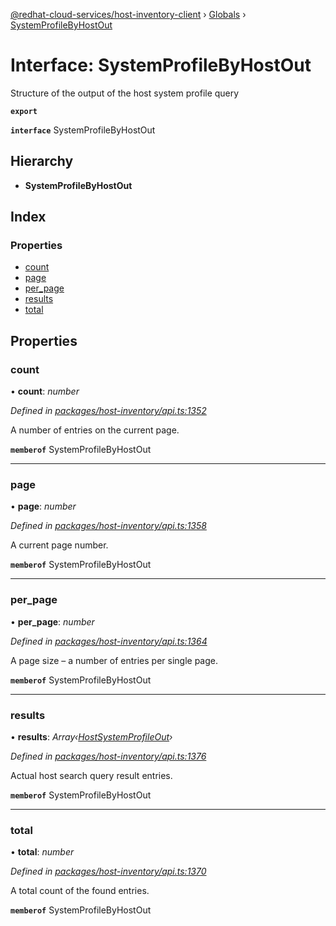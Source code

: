 [@redhat-cloud-services/host-inventory-client](../README.md) › [Globals](../globals.md) › [SystemProfileByHostOut](systemprofilebyhostout.md)

# Interface: SystemProfileByHostOut

Structure of the output of the host system profile query

**`export`** 

**`interface`** SystemProfileByHostOut

## Hierarchy

* **SystemProfileByHostOut**

## Index

### Properties

* [count](systemprofilebyhostout.md#count)
* [page](systemprofilebyhostout.md#page)
* [per_page](systemprofilebyhostout.md#per_page)
* [results](systemprofilebyhostout.md#results)
* [total](systemprofilebyhostout.md#total)

## Properties

###  count

• **count**: *number*

*Defined in [packages/host-inventory/api.ts:1352](https://github.com/RedHatInsights/javascript-clients/blob/master/packages/host-inventory/api.ts#L1352)*

A number of entries on the current page.

**`memberof`** SystemProfileByHostOut

___

###  page

• **page**: *number*

*Defined in [packages/host-inventory/api.ts:1358](https://github.com/RedHatInsights/javascript-clients/blob/master/packages/host-inventory/api.ts#L1358)*

A current page number.

**`memberof`** SystemProfileByHostOut

___

###  per_page

• **per_page**: *number*

*Defined in [packages/host-inventory/api.ts:1364](https://github.com/RedHatInsights/javascript-clients/blob/master/packages/host-inventory/api.ts#L1364)*

A page size – a number of entries per single page.

**`memberof`** SystemProfileByHostOut

___

###  results

• **results**: *Array‹[HostSystemProfileOut](hostsystemprofileout.md)›*

*Defined in [packages/host-inventory/api.ts:1376](https://github.com/RedHatInsights/javascript-clients/blob/master/packages/host-inventory/api.ts#L1376)*

Actual host search query result entries.

**`memberof`** SystemProfileByHostOut

___

###  total

• **total**: *number*

*Defined in [packages/host-inventory/api.ts:1370](https://github.com/RedHatInsights/javascript-clients/blob/master/packages/host-inventory/api.ts#L1370)*

A total count of the found entries.

**`memberof`** SystemProfileByHostOut
